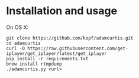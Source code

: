 # Installation and usage

On OS X:

````
git clone https://github.com/kopf/adamcurtis.git
cd adamcurtis
curl -O https://raw.githubusercontent.com/get-iplayer/get_iplayer/latest/get_iplayer
pip install -r requirements.txt
brew install rtmpdump
./adamcurtis.py <url>
````
